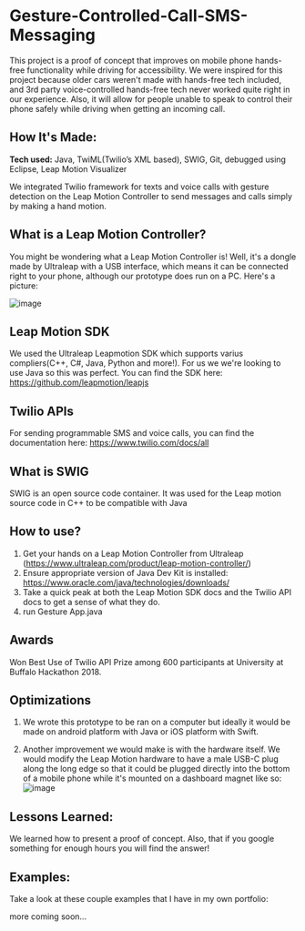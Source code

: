 # Gesture-Controlled-Call-SMS-Messaging
This project is a proof of concept that improves on mobile phone hands-free functionality while driving for accessibility. We were inspired for this project because older cars weren't made with hands-free tech included, and 3rd party voice-controlled hands-free tech never worked quite right in our experience. Also, it will allow for people unable to speak to control their phone safely while driving when getting an incoming call.

## How It's Made:
**Tech used:** Java, TwiML(Twilio’s XML based), SWIG, Git, debugged using Eclipse, Leap Motion Visualizer

We integrated Twilio framework for texts and voice calls with gesture detection on the Leap Motion Controller to send messages and calls simply by making a hand motion.

## What is a Leap Motion Controller?
You might be wondering what a Leap Motion Controller is! Well, it's a dongle made by Ultraleap with a USB interface, which means it can be connected right to your phone, although our prototype does run on a PC. Here's a picture:

![image](https://user-images.githubusercontent.com/42983801/200339170-e450489d-f17b-4c14-9249-ec2e21a0e97e.png)

## Leap Motion SDK
We used the Ultraleap Leapmotion SDK which supports varius compliers(C++, C#, Java, Python and more!). For us we we're looking to use Java so this was perfect. You can find the SDK here: https://github.com/leapmotion/leapjs

## Twilio APIs
For sending programmable SMS and voice calls, you can find the documentation here: https://www.twilio.com/docs/all

## What is SWIG
SWIG is an open source code container. It was used for the Leap motion source code in C++ to be compatible with Java

## How to use?
1. Get your hands on a Leap Motion Controller from Ultraleap (https://www.ultraleap.com/product/leap-motion-controller/)
2. Ensure appropriate version of Java Dev Kit is installed: https://www.oracle.com/java/technologies/downloads/
2. Take a quick peak at both the Leap Motion SDK docs and the Twilio API docs to get a sense of what they do.
3. run Gesture App.java

## Awards
Won Best Use of Twilio API Prize among 600 participants at University at Buffalo Hackathon 2018.

## Optimizations

1. We wrote this prototype to be ran on a computer but ideally it would be made on android platform with Java or iOS platform with Swift. 

2. Another improvement we would make is with the hardware itself. We would modify the Leap Motion hardware to have a male USB-C plug along the long edge so that it could be plugged directly into the bottom of a mobile phone while it's mounted on a dashboard magnet like so:
![image](https://user-images.githubusercontent.com/42983801/200352966-002e9c32-15c8-4ab5-85b7-7c4176a537ed.png)

## Lessons Learned:

We learned how to present a proof of concept. Also, that if you google something for enough hours you will find the answer!


## Examples:
Take a look at these couple examples that I have in my own portfolio:

more coming soon...

